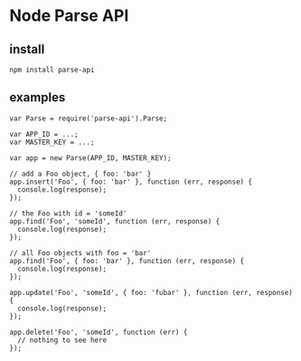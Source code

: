 Node Parse API
==============

install
-------

    npm install parse-api

examples
--------

    var Parse = require('parse-api').Parse;
    
    var APP_ID = ...;
    var MASTER_KEY = ...;
    
    var app = new Parse(APP_ID, MASTER_KEY);
    
    // add a Foo object, { foo: 'bar' }
    app.insert('Foo', { foo: 'bar' }, function (err, response) {
      console.log(response);
    });
    
    // the Foo with id = 'someId'
    app.find('Foo', 'someId', function (err, response) {
      console.log(response);
    });
    
    // all Foo objects with foo = 'bar'
    app.find('Foo', { foo: 'bar' }, function (err, response) {
      console.log(response);
    });
    
    app.update('Foo', 'someId', { foo: 'fubar' }, function (err, response) {
      console.log(response);
    });
    
    app.delete('Foo', 'someId', function (err) {
      // nothing to see here
    });
